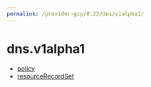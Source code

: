 ```yaml
---
permalink: /provider-gcp/0.22/dns/v1alpha1/
---
```


# dns.v1alpha1



* [policy](policy.md)
* [resourceRecordSet](resourceRecordSet.md)